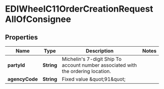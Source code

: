 

# EDIWheelC11OrderCreationRequestAllOfConsignee


## Properties

| Name | Type | Description | Notes |
|------------ | ------------- | ------------- | -------------|
|**partyId** | **String** | Michelin&#39;s 7-digit Ship To account number associated with the ordering location. |  |
|**agencyCode** | **String** | Fixed value \&quot;91\&quot; |  |




